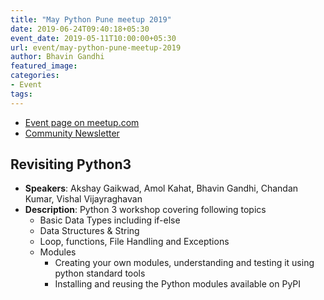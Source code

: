 ```yaml
---
title: "May Python Pune meetup 2019"
date: 2019-06-24T09:40:18+05:30
event_date: 2019-05-11T10:00:00+05:30
url: event/may-python-pune-meetup-2019
author: Bhavin Gandhi
featured_image:
categories:
- Event
tags:
---
```


  * [Event page on meetup.com](https://www.meetup.com/PythonPune/events/260729221/)
  * [Community Newsletter](./community_news.md)

## Revisiting Python3
  * **Speakers**: Akshay Gaikwad, Amol Kahat, Bhavin Gandhi, Chandan Kumar, Vishal Vijayraghavan
  * **Description**: Python 3 workshop covering following topics
	* Basic Data Types including if-else
	* Data Structures & String
	* Loop, functions, File Handling and Exceptions
	* Modules
	  * Creating your own modules, understanding and testing it using
        python standard tools
	  * Installing and reusing the Python modules available on PyPI
